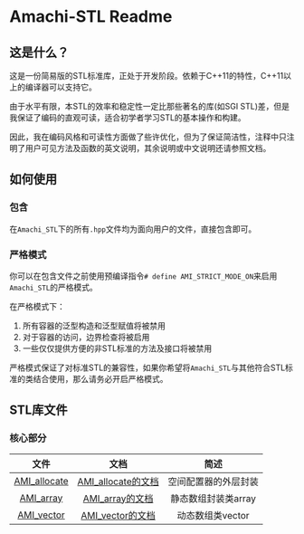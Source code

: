 # Amachi-STL Readme

## 这是什么？

这是一份简易版的STL标准库，正处于开发阶段。依赖于C++11的特性，C++11以上的编译器可以支持它。  

由于水平有限，本STL的效率和稳定性一定比那些著名的库(如SGI STL)差，但是我保证了编码的直观可读，适合初学者学习STL的基本操作和构建。  

因此，我在编码风格和可读性方面做了些许优化，但为了保证简洁性，注释中只注明了用户可见方法及函数的英文说明，其余说明或中文说明还请参照文档。

## 如何使用

### 包含

在`Amachi_STL`下的所有`.hpp`文件均为面向用户的文件，直接包含即可。

### 严格模式

你可以在包含文件之前使用预编译指令`# define AMI_STRICT_MODE_ON`来启用`Amachi_STL`的严格模式。

在严格模式下：

1. 所有容器的泛型构造和泛型赋值将被禁用
2. 对于容器的访问，边界检查将被启用
3. 一些仅仅提供方便的非STL标准的方法及接口将被禁用

严格模式保证了对标准STL的兼容性，如果你希望将`Amachi_STL`与其他符合STL标准的类结合使用，那么请务必开启严格模式。

## STL库文件

### 核心部分

|文件|文档|简述|
|:----:|:----:|:----:|
|[AMI_allocate](../../Amachi_STL/AMI_allocate)|[AMI_allocate的文档](/Document/cn/_details_document/AMI_allocate.md)|空间配置器的外层封装|
|[AMI_array](../../Amachi_STL/AMI_array)|[AMI_array的文档](/Document/cn/_details_document/AMI_array.md)|静态数组封装类array|
|[AMI_vector](../../Amachi_STL/AMI_vector)|[AMI_vector的文档](/Document/cn/_details_document/AMI_vector.md)|动态数组类vector|

